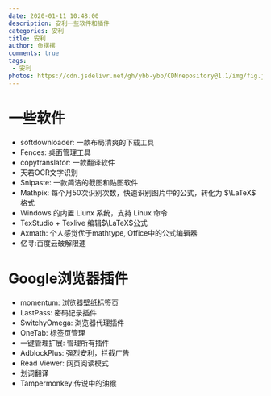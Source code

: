 ```yaml
---
date: 2020-01-11 10:48:00
description: 安利一些软件和插件
categories: 安利
title: 安利
author: 鱼摆摆
comments: true
tags: 
 - 安利
photos: https://cdn.jsdelivr.net/gh/ybb-ybb/CDNrepository@1.1/img/fig.jpg
---
```


# 一些软件

- softdownloader: 一款布局清爽的下载工具
- Fences: 桌面管理工具
- copytranslator: 一款翻译软件
- 天若OCR文字识别
- Snipaste: 一款简洁的截图和贴图软件
- Mathpix: 每个月50次识别次数，快速识别图片中的公式，转化为 $\LaTeX$ 格式
-  Windows 的内置 Liunx 系统，支持 Linux 命令
-  TexStudio + Texlive 编辑$\LaTeX$公式
-  Axmath: 个人感觉优于mathtype, Office中的公式编辑器
-  亿寻:百度云破解限速

# Google浏览器插件

- momentum: 浏览器壁纸标签页
- LastPass: 密码记录插件
- SwitchyOmega: 浏览器代理插件
- OneTab: 标签页管理
- 一键管理扩展: 管理所有插件
- AdblockPlus: 强烈安利，拦截广告
- Read Viewer: 网页阅读模式
- 划词翻译
- Tampermonkey:传说中的油猴